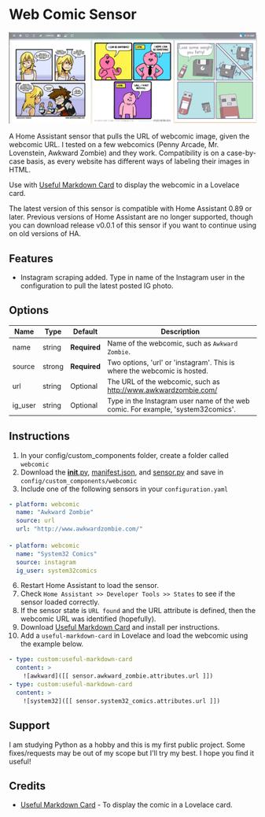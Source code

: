 # Web Comic Sensor
![header](images/header.png)

A Home Assistant sensor that pulls the URL of webcomic image, given the webcomic URL. I tested on a few webcomics (Penny Arcade, Mr. Lovenstein, Awkward Zombie) and they work. Compatibility is on a case-by-case basis, as every website has different ways of labeling their images in HTML.

Use with [Useful Markdown Card](https://github.com/thomasloven/lovelace-useful-markdown-card) to display the webcomic in a Lovelace card.

The latest version of this sensor is compatible with Home Assistant 0.89 or later. Previous versions of Home Assistant are no longer supported, though you can download release v0.0.1 of this sensor if you want to continue using on old versions of HA.

## Features
  - Instagram scraping added. Type in name of the Instagram user in the configuration to pull the latest posted IG photo.

## Options

| Name | Type | Default | Description
| ---- | ---- | ------- | -----------
| name | string | **Required** | Name of the webcomic, such as `Awkward Zombie`.
| source | strong | **Required** | Two options, 'url' or 'instagram'. This is where the webcomic is hosted.
| url | string | Optional | The URL of the webcomic, such as http://www.awkwardzombie.com/
| ig_user | string | Optional | Type in the Instagram user name of the web comic. For example, 'system32comics'.

## Instructions
1. In your config/custom_components folder, create a folder called `webcomic`
2. Download the [__init__.py](https://raw.githubusercontent.com/dnguyen800/Webcomic-Sensor/master/webcomic/__init__.py), [manifest.json](https://raw.githubusercontent.com/dnguyen800/Webcomic-Sensor/master/webcomic/manifest.json), and [sensor.py](https://raw.githubusercontent.com/dnguyen800/Webcomic-Sensor/master/webcomic/sensor.py) and save in `config/custom_components/webcomic`
5. Include one of the following sensors in your `configuration.yaml`
```yaml
- platform: webcomic
  name: "Awkward Zombie"
  source: url
  url: "http://www.awkwardzombie.com/"
  
- platform: webcomic
  name: "System32 Comics"
  source: instagram
  ig_user: system32comics  
```

6. Restart Home Assistant to load the sensor.
7. Check `Home Assistant >> Developer Tools >> States` to see if the sensor loaded correctly.
8. If the sensor state is `URL found` and the URL attribute is defined, then the webcomic URL was identified (hopefully).
8. Download [Useful Markdown Card](https://github.com/thomasloven/lovelace-useful-markdown-card) and install per instructions.
9. Add a `useful-markdown-card` in Lovelace and load the webcomic using the example below. 
```yaml
- type: custom:useful-markdown-card
  content: >
    ![awkward]([[ sensor.awkward_zombie.attributes.url ]])
- type: custom:useful-markdown-card
  content: >
    ![system32]([[ sensor.system32_comics.attributes.url ]])      
```

## Support
I am studying Python as a hobby and this is my first public project. Some fixes/requests may be out of my scope but I'll try my best. I hope you find it useful!

## Credits
  - [Useful Markdown Card](https://github.com/thomasloven/lovelace-useful-markdown-card) - To display the comic in a Lovelace card. 
